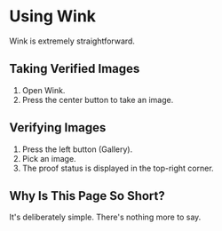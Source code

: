 # Using Wink

Wink is extremely straightforward.

## Taking Verified Images

1. Open Wink.
2. Press the center button to take an image.

## Verifying Images

1. Press the left button (Gallery).
2. Pick an image.
3. The proof status is displayed in the top-right corner.

## Why Is This Page So Short?

It's deliberately simple. There's nothing more to say.